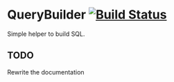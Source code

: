 # QueryBuilder [![Build Status](https://travis-ci.org/augustoccesar/QueryBuilder.svg?branch=develop)](https://travis-ci.org/augustoccesar/QueryBuilder)

Simple helper to build SQL.

## TODO
Rewrite the documentation
